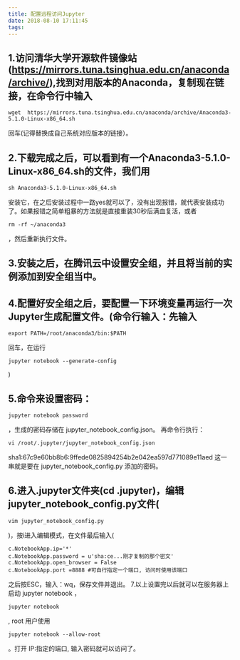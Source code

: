 ```yaml
---
title: 配置远程访问Jupyter
date: 2018-08-10 17:11:45
tags:
---
```

## 1.访问清华大学开源软件镜像站(https://mirrors.tuna.tsinghua.edu.cn/anaconda/archive/),找到对用版本的Anaconda，复制现在链接，在命令行中输入
```
wget  https://mirrors.tuna.tsinghua.edu.cn/anaconda/archive/Anaconda3-5.1.0-Linux-x86_64.sh
```
回车(记得替换成自己系统对应版本的链接）。
## 2.下载完成之后，可以看到有一个Anaconda3-5.1.0-Linux-x86_64.sh的文件，我们用
```
sh Anaconda3-5.1.0-Linux-x86_64.sh
```
安装它，在之后安装过程中一路yes就可以了，没有出现报错，就代表安装成功了。如果报错之简单粗暴的方法就是直接重装30秒后满血复活，或者
```
rm -rf ~/anaconda3
```
，然后重新执行文件。
## 3.安装之后，在腾讯云中设置安全组，并且将当前的实例添加到安全组当中。
## 4.配置好安全组之后，要配置一下环境变量再运行一次Jupyter生成配置文件。(命令行输入：先输入
```
export PATH=/root/anaconda3/bin:$PATH
```
回车，在运行
```
jupyter notebook --generate-config
```
)
## 5.命令来设置密码：
```
jupyter notebook password
```
，生成的密码存储在 jupyter_notebook_config.json。
再命令行执行：
```
vi /root/.jupyter/jupyter_notebook_config.json
```
sha1:67c9e60bb8b6:9ffede0825894254b2e042ea597d771089e11aed 这一串就是要在 jupyter_notebook_config.py 添加的密码。
## 6.进入.jupyter文件夹(cd .jupyter)，编辑jupyter_notebook_config.py文件(
```
vim jupyter_notebook_config.py
```
)，按i进入编辑模式，在文件最后输入(
```
c.NotebookApp.ip='*'
c.NotebookApp.password = u'sha:ce...刚才复制的那个密文'
c.NotebookApp.open_browser = False
c.NotebookApp.port =8888 #可自行指定一个端口, 访问时使用该端口
```
之后按ESC，输入：wq，保存文件并退出。
7.以上设置完以后就可以在服务器上启动 jupyter notebook
，
```
jupyter notebook
```
, root 用户使用 
```
jupyter notebook --allow-root
```
。打开 IP:指定的端口, 输入密码就可以访问了。
